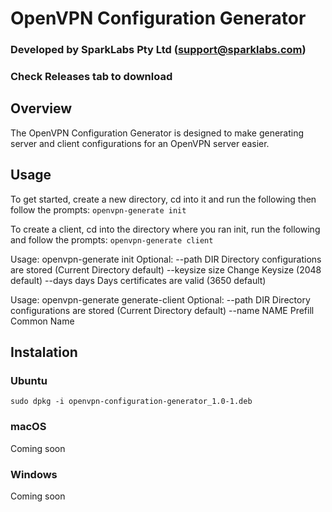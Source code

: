 # OpenVPN Configuration Generator
### Developed by SparkLabs Pty Ltd (support@sparklabs.com)
### Check Releases tab to download


## Overview
The OpenVPN Configuration Generator is designed to make generating server and 
client configurations for an OpenVPN server easier.

## Usage
To get started, create a new directory, cd into it and run the following then follow the prompts:
`openvpn-generate init`

To create a client, cd into the directory where you ran init, run the following and follow the prompts:
`openvpn-generate client`

Usage: openvpn-generate init
Optional:
  --path DIR      Directory configurations are stored (Current Directory default)
  --keysize size  Change Keysize (2048 default)
  --days days     Days certificates are valid (3650 default)

Usage: openvpn-generate  generate-client
Optional:
  --path DIR      Directory configurations are stored (Current Directory default)
  --name NAME     Prefill Common Name

## Instalation

### Ubuntu
`sudo dpkg -i openvpn-configuration-generator_1.0-1.deb`

### macOS
Coming soon

### Windows
Coming soon